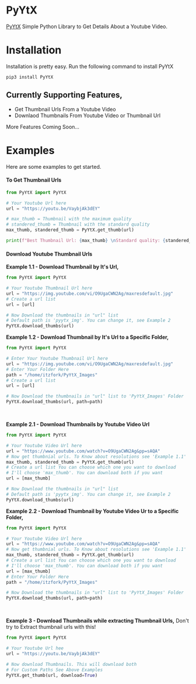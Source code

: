 # PyYtX
[PyYtX](https://pypi.org/project/PyYtX) Simple Python Library to Get Details About a Youtube Video.

# Installation
Installation is pretty easy. Run the following command to install PyYtX
```
pip3 install PyYtX
```

## Currently Supporting Features,
- Get Thumbnail Urls From a Youtube Video
- Downlaod Thumbnails From Youtube Video or Thumbnail Url

More Features Coming Soon...

# Examples
Here are some examples to get started.
#### To Get Thumbnail Urls
```python
from PyYtX import PyYtX

# Your Youtube Url here
url = "https://youtu.be/VaybjAk3dEY"

# max_thumb = Thumbnail with the maximum quality
# standered_thumb = Thumbnail with the standard quality
max_thumb, standered_thumb = PyYtX.get_thumb(url)

print(f"Best Thumbnail Url: {max_thumb} \nStandard quality: {standered_thumb}")
```
#### Download Youtube Thumbnail Urls
**Example 1.1 - Download Thumbnail by It's Url,**
```python
from PyYtX import PyYtX

# Your Youtube Thumbnail Url here
url = "https://img.youtube.com/vi/O9UgaCWN2Ag/maxresdefault.jpg"
# Create a url list
url = [url]

# Now Download the thumbnails in "url" list
# Default path is 'pyytx_img'. You can change it, see Example 2
PyYtX.download_thumbs(url)
```
**Example 1.2 - Download Thumbnail by It's Url to a Specific Folder,**
```python
from PyYtX import PyYtX

# Enter Your Youtube Thumbnail Url here
url = "https://img.youtube.com/vi/O9UgaCWN2Ag/maxresdefault.jpg"
# Enter Your Folder Here
path = "/home/itzfork/PyYtX_Images"
# Create a url list
url = [url]

# Now Download the thumbnails in "url" list to 'PyYtX_Images' Folder
PyYtX.download_thumbs(url, path=path)
```

</br>

**Example 2.1 - Download Thumbnails by Youtube Video Url**
```python
from PyYtX import PyYtX

# Your Youtube Video Url here
url = "https://www.youtube.com/watch?v=O9UgaCWN2Ag&pp=sAQA"
# Now get thumbnial urls. To Know about resolutions see 'Example 1.1'
max_thumb, standered_thumb = PyYtX.get_thumb(url)
# Create a url list You can choose which one you want to download
# I'll choose 'max_thumb'. You can download both if you want
url = [max_thumb]

# Now Download the thumbnails in "url" list
# Default path is 'pyytx_img'. You can change it, see Example 2
PyYtX.download_thumbs(url)
```
**Example 2.2 - Download Thumbnail by Youtube Video Ur to a Specific Folder,**
```python
from PyYtX import PyYtX

# Your Youtube Video Url here
url = "https://www.youtube.com/watch?v=O9UgaCWN2Ag&pp=sAQA"
# Now get thumbnial urls. To Know about resolutions see 'Example 1.1'
max_thumb, standered_thumb = PyYtX.get_thumb(url)
# Create a url list You can choose which one you want to download
# I'll choose 'max_thumb'. You can download both if you want
url = [max_thumb]
# Enter Your Folder Here
path = "/home/itzfork/PyYtX_Images"

# Now Download the thumbnails in "url" list to 'PyYtX_Images' Folder
PyYtX.download_thumbs(url, path=path)
```

</br>

**Example 3 - Download Thumbnails while extracting Thumbnail Urls,**
Don't try to Extract thumbnail urls with this!
```python
from PyYtX import PyYtX

# Your Youtube Url hee
url = "https://youtu.be/VaybjAk3dEY"

# Now download Thumbnails. This will download both
# For Custom Paths See Above Examples
PyYtX.get_thumb(url, download=True)
```
